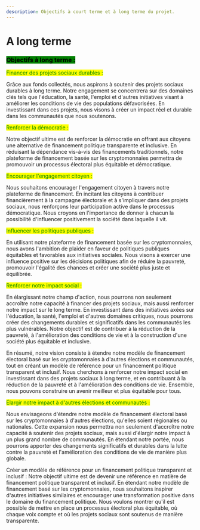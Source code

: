 ```yaml
---
description: Objectifs à court terme et à long terme du projet.
---
```


# A long terme

### <mark style="background-color:green;">Objectifs à long terme :</mark>

<mark style="color:green;">Financer des projets sociaux durables :</mark>&#x20;

Grâce aux fonds collectés, nous aspirons à soutenir des projets sociaux durables à long terme. Notre engagement se concentrera sur des domaines clés tels que l'éducation, la santé, l'emploi et d'autres initiatives visant à améliorer les conditions de vie des populations défavorisées. En investissant dans ces projets, nous visons à créer un impact réel et durable dans les communautés que nous soutenons.

<mark style="color:green;">Renforcer la démocratie :</mark>&#x20;

Notre objectif ultime est de renforcer la démocratie en offrant aux citoyens une alternative de financement politique transparente et inclusive. En réduisant la dépendance vis-à-vis des financements traditionnels, notre plateforme de financement basée sur les cryptomonnaies permettra de promouvoir un processus électoral plus équitable et démocratique.

<mark style="color:green;">Encourager l'engagement citoyen :</mark>&#x20;

Nous souhaitons encourager l'engagement citoyen à travers notre plateforme de financement. En incitant les citoyens à contribuer financièrement à la campagne électorale et à s'impliquer dans des projets sociaux, nous renforçons leur participation active dans le processus démocratique. Nous croyons en l'importance de donner à chacun la possibilité d'influencer positivement la société dans laquelle il vit.

<mark style="color:green;">Influencer les politiques publiques :</mark>&#x20;

En utilisant notre plateforme de financement basée sur les cryptomonnaies, nous avons l'ambition de plaider en faveur de politiques publiques équitables et favorables aux initiatives sociales. Nous visons à exercer une influence positive sur les décisions politiques afin de réduire la pauvreté, promouvoir l'égalité des chances et créer une société plus juste et équilibrée.

<mark style="color:green;">Renforcer notre impact social :</mark>&#x20;

En élargissant notre champ d'action, nous pourrons non seulement accroître notre capacité à financer des projets sociaux, mais aussi renforcer notre impact sur le long terme. En investissant dans des initiatives axées sur l'éducation, la santé, l'emploi et d'autres domaines critiques, nous pourrons créer des changements durables et significatifs dans les communautés les plus vulnérables. Notre objectif est de contribuer à la réduction de la pauvreté, à l'amélioration des conditions de vie et à la construction d'une société plus équitable et inclusive.

En résumé, notre vision consiste à étendre notre modèle de financement électoral basé sur les cryptomonnaies à d'autres élections et communautés, tout en créant un modèle de référence pour un financement politique transparent et inclusif. Nous cherchons à renforcer notre impact social en investissant dans des projets sociaux à long terme, et en contribuant à la réduction de la pauvreté et à l'amélioration des conditions de vie. Ensemble, nous pouvons construire un avenir meilleur et plus équitable pour tous.

<mark style="color:green;">Élargir notre impact à d'autres élections et communautés :</mark>&#x20;

Nous envisageons d'étendre notre modèle de financement électoral basé sur les cryptomonnaies à d'autres élections, qu'elles soient régionales ou nationales. Cette expansion nous permettra non seulement d'accroître notre capacité à soutenir des projets sociaux, mais aussi d'élargir notre impact à un plus grand nombre de communautés. En étendant notre portée, nous pourrons apporter des changements significatifs et durables dans la lutte contre la pauvreté et l'amélioration des conditions de vie de manière plus globale.

Créer un modèle de référence pour un financement politique transparent et inclusif : Notre objectif ultime est de devenir une référence en matière de financement politique transparent et inclusif. En étendant notre modèle de financement basé sur les cryptomonnaies, nous souhaitons inspirer d'autres initiatives similaires et encourager une transformation positive dans le domaine du financement politique. Nous voulons montrer qu'il est possible de mettre en place un processus électoral plus équitable, où chaque voix compte et où les projets sociaux sont soutenus de manière transparente.
